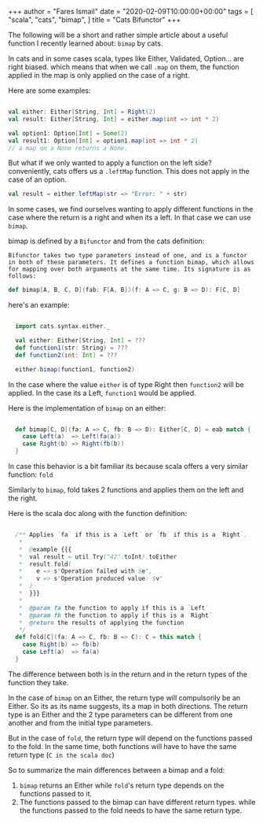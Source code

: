 +++
author = "Fares Ismail"
date = "2020-02-09T10:00:00+00:00"
tags = [
    "scala",
    "cats",
    "bimap",
]
title = "Cats Bifunctor"
+++

The following will be a short and rather simple article about a useful function I recently learned about: `bimap` by cats.

In cats and in some cases scala, types like Either, Validated, Option... are right biased. which means that when we call `.map` on them, the function applied in the map is only applied on the case of a right.

Here are some examples:

```scala

val either: Either[String, Int] = Right(2)
val result: Either[String, Int] = either.map(int => int * 2)

val option1: Option[Int] = Some(2)
val result1: Option[Int] = option1.map(int => int * 2)
// a map on a None returns a None.

```

But what if we only wanted to apply a function on the left side? conveniently, cats offers us a `.leftMap` function. This does not apply in the case of an option.

```scala
val result = either.leftMap(str => "Error: " + str)
```

In some cases, we find ourselves wanting to apply different functions in the case where the return is a right and when its a left. In that case we can use `bimap`.

bimap is defined by a `Bifunctor` and from the cats definition:

``` text
Bifunctor takes two type parameters instead of one, and is a functor in both of these parameters. It defines a function bimap, which allows for mapping over both arguments at the same time. Its signature is as follows:
```

```scala
def bimap[A, B, C, D](fab: F[A, B])(f: A => C, g: B => D): F[C, D]
```

here's an example:

```scala

  import cats.syntax.either._

  val either: Either[String, Int] = ???
  def function1(str: String) = ???
  def function2(int: Int) = ???

  either.bimap(function1, function2)

```

In the case where the value ``either`` is of type Right then ``function2`` will be applied. In the case its a Left, ``function1`` would be applied.

Here is the implementation of ``bimap`` on an either:

```scala

  def bimap[C, D](fa: A => C, fb: B => D): Either[C, D] = eab match {
    case Left(a)  => Left(fa(a))
    case Right(b) => Right(fb(b))
  }

```

In case this behavior is a bit familiar its because scala offers a very similar function: ``fold``

Similarly to `bimap`, fold takes 2 functions and applies them on the left and the right.

Here is the scala doc along with the function definition:

```scala

  /** Applies `fa` if this is a `Left` or `fb` if this is a `Right`.
   *
   *  @example {{{
   *  val result = util.Try("42".toInt).toEither
   *  result.fold(
   *    e => s"Operation failed with $e",
   *    v => s"Operation produced value: $v"
   *  )
   *  }}}
   *
   *  @param fa the function to apply if this is a `Left`
   *  @param fb the function to apply if this is a `Right`
   *  @return the results of applying the function
   */
  def fold[C](fa: A => C, fb: B => C): C = this match {
    case Right(b) => fb(b)
    case Left(a)  => fa(a)
  }

```

The difference between both is in the return and in the return types of the function they take.

In the case of `bimap` on an Either, the return type will compulsorily be an Either. So its as its name suggests, its a map in both directions. The return type is an Either and the 2 type parameters can be different from one another and from the initial type parameters.

But in the case of `fold`, the return type will depend on the functions passed to the fold. In the same time, both functions will have to have the same return type (``C in the scala doc``)

So to summarize the main differences between a bimap and a fold:

1. ``bimap`` returns an Either while ``fold``'s return type depends on the functions passed to it.
2. The functions passed to the bimap can have different return types. while the functions passed to the fold needs to have the same return type.
